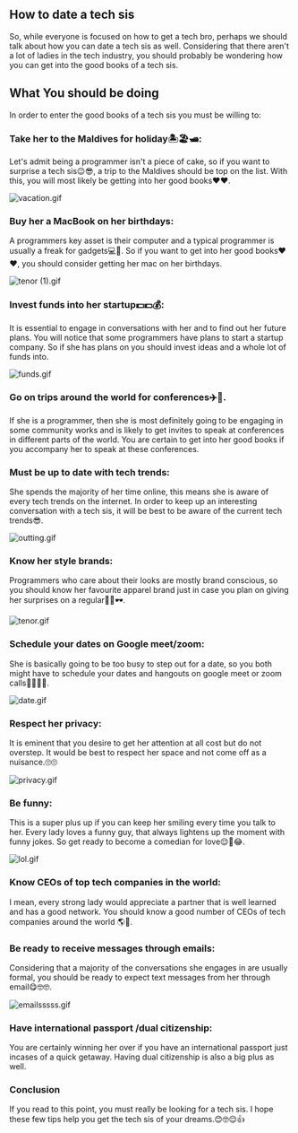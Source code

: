 ## How to date a tech sis

So, while everyone is focused on how to get a tech bro, perhaps we should talk about how you can date a tech sis as well. Considering that there aren't a lot of ladies in the tech industry, you should probably be wondering how you can get into the good books of a tech sis.

## What You should be doing
 In order to enter the good books of a tech sis you must be willing to:

### Take her to the Maldives for holiday🏝🏖🛥:
Let's admit being a programmer isn't a piece of cake,  so if you want to surprise a tech sis😉😎, a trip to the Maldives should be top on the list. With this, you will most likely be getting into her good books❤️❤️.  

![vacation.gif](https://cdn.hashnode.com/res/hashnode/image/upload/v1606862809890/OtTdCzuS0.gif)

### Buy her a MacBook  on  her birthdays:
A programmers key asset is their computer and a typical programmer is usually a freak for gadgets💻📱. So if you want to get into her good books❤️❤️, you should consider getting her mac on her birthdays.

![tenor (1).gif](https://cdn.hashnode.com/res/hashnode/image/upload/v1606984959608/11pVoVAB5.gif)
### Invest funds into her startup💵💵💰:
It is essential to engage in conversations with her and to find out her future plans. You will notice that some programmers have plans to start a startup company. So if she has plans on you should invest ideas and a whole lot of funds into.
 
![funds.gif](https://cdn.hashnode.com/res/hashnode/image/upload/v1606863115984/Fe0GHGJeD.gif)

### Go on trips around the world for conferences✈️🛫.
If she is a programmer, then she is most definitely going to be engaging in some community works and is likely to get invites to speak at conferences in different parts of the world. You are certain to get into her good books if you accompany her to speak at these conferences. 

### Must be up to date with tech trends:
She spends the majority of her time online, this means she is aware of every tech trends on the internet. In order to keep up an interesting conversation with a tech sis, it will be best to be aware of the current tech trends😎.

![outting.gif](https://cdn.hashnode.com/res/hashnode/image/upload/v1606894236187/n9A0GuR7w.gif)
### Know her style brands:
Programmers who care about their looks are mostly brand conscious, so you should know her favourite apparel brand just in case you plan on giving her surprises on a regular👟🧦🕶.  

![tenor.gif](https://cdn.hashnode.com/res/hashnode/image/upload/v1606984819904/sBsR61csL.gif)
### Schedule your dates on Google meet/zoom:
She is basically going to be too busy to step out for a date, so you both might have to schedule your dates and hangouts on google meet or zoom calls🤳🏼🤳🏼.

![date.gif](https://cdn.hashnode.com/res/hashnode/image/upload/v1606894790029/I15zBxkLA.gif)
### Respect her privacy: 
It is eminent that you desire to get her attention at all cost but do not overstep. It would be best to respect her space and not come off as a nuisance.🙄🙄 

![privacy.gif](https://cdn.hashnode.com/res/hashnode/image/upload/v1606862232700/_A6Xy99At.gif)
### Be funny:
This is a super plus up if you can keep her smiling every time you talk to her. Every lady loves a funny guy, that always lightens up the moment with funny jokes. So get ready to become a comedian for love😌🤣😂.

![lol.gif](https://cdn.hashnode.com/res/hashnode/image/upload/v1606862734715/DLPUL8LRJ.gif)
### Know CEOs of top tech companies in the world:
I mean, every strong lady would appreciate a partner that is well learned and has a good network. You should know a good number of CEOs of tech companies around the world 🌎🤝. 

### Be ready to receive messages through emails: 
Considering that a majority of the conversations she engages in are usually formal, you should be ready to expect text messages from her through email😋🤓🤓.


![emailsssss.gif](https://cdn.hashnode.com/res/hashnode/image/upload/v1606862758582/EkuGkXrAa.gif)

### Have international passport /dual citizenship:
You are certainly winning her over if you have an international passport just incases of a quick getaway.  Having dual citizenship is also a big plus as well.
 
 ### Conclusion
If you read to this point, you must really be looking for a tech sis. I hope these few tips help you get the tech sis of your dreams.😊🤓😌👍
